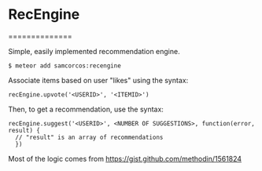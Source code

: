 # RecEngine
==============

Simple, easily implemented recommendation engine.

```
$ meteor add samcorcos:recengine
```

Associate items based on user "likes" using the syntax:

```
recEngine.upvote('<USERID>', '<ITEMID>')
```

Then, to get a recommendation, use the syntax:

```
recEngine.suggest('<USERID>', <NUMBER OF SUGGESTIONS>, function(error, result) {
  // "result" is an array of recommendations
  })
```

Most of the logic comes from https://gist.github.com/methodin/1561824
